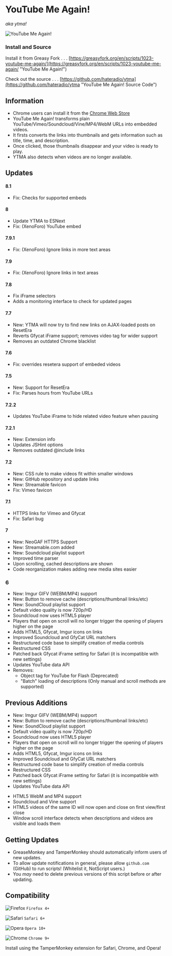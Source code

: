 # YouTube Me Again!
_aka ytma!_

![YouTube Me Again!](https://hateradio.github.io/ytma/256.png "ytma!")

### Install and Source

Install it from Greasy Fork . . . [https://greasyfork.org/en/scripts/1023-youtube-me-again/](https://greasyfork.org/en/scripts/1023-youtube-me-again/ "YouTube Me Again!")

Check out the source . . . [https://github.com/hateradio/ytma](https://github.com/hateradio/ytma "YouTube Me Again! Source Code")

## Information

* Chrome users can install it from the [Chrome Web Store](https://chrome.google.com/webstore/detail/youtube-me-again/ijioppmkelhobdlpbcgojamecmailcnh)
* YouTube Me Again! transforms plain YouTube/Vimeo/Soundcloud/Vine/MP4/WebM URLs into embedded videos.
* It firsts converts the links into thumbnails and gets information such as title, time, and description.
* Once clicked, those thumbnails disappear and your video is ready to play.
* YTMA also detects when videos are no longer available.

## Updates

#### 8.1

* Fix: Checks for supported embeds

#### 8

* Update YTMA to ESNext
* Fix: (XenoForo) YouTube embed

#### 7.9.1

* Fix: (XenoForo) Ignore links in more text areas

#### 7.9

* Fix: (XenoForo) Ignore links in text areas

#### 7.8

* Fix iFrame selectors
* Adds a monitoring interface to check for updated pages

#### 7.7

* New: YTMA will now try to find new links on AJAX-loaded posts on ResetEra
* Reverts Gfycat iFrame support; removes video tag for wider support
* Removes an outdated Chrome blacklist

#### 7.6

* Fix: overrides resetera support of embeded videos

#### 7.5

* New: Support for ResetEra
* Fix: Parses hours from YouTube URLs

#### 7.2.2

* Updates YouTube iFrame to hide related video feature when pausing

#### 7.2.1

* New: Extension info
* Updates JSHint options
* Removes outdated @include links

#### 7.2

* New: CSS rule to make videos fit within smaller windows
* New: GitHub repository and update links
* New: Streamable favicon
* Fix: Vimeo favicon

#### 7.1

* HTTPS links for Vimeo and Gfycat
* Fix: Safari bug

#### 7

* New: NeoGAF HTTPS Support
* New: Streamable.com added
* New: Soundcloud playlist support
* Improved time parser
* Upon scrolling, cached descriptions are shown
* Code reorganization makes adding new media sites easier

### 6

* New: Imgur GIFV (WEBM/MP4) support
* New: Button to remove cache (descriptions/thumbnail links/etc)
* New: SoundCloud playlist support
* Default video quality is now 720p/HD
* Soundcloud now uses HTML5 player
* Players that open on scroll will no longer trigger the opening of players higher on the page
* Adds HTML5, Gfycat, Imgur icons on links
* Improved Soundcloud and GfyCat URL matchers
* Restructured code base to simplify creation of media controls
* Restructured CSS
* Patched back Gfycat iFrame setting for Safari (it is incompatible with new settings)
* Updates YouTube data API
* Removes:
	* Object tag for YouTube for Flash (Deprecated)
	* "Batch" loading of descriptions (Only manual and scroll methods are supported)

## Previous Additions

* New: Imgur GIFV (WEBM/MP4) support
* New: Button to remove cache (descriptions/thumbnail links/etc)
* New: SoundCloud playlist support
* Default video quality is now 720p/HD
* Soundcloud now uses HTML5 player
* Players that open on scroll will no longer trigger the opening of players higher on the page
* Adds HTML5, Gfycat, Imgur icons on links
* Improved Soundcloud and GfyCat URL matchers
* Restructured code base to simplify creation of media controls
* Restructured CSS
* Patched back Gfycat iFrame setting for Safari (it is incompatible with new settings)
* Updates YouTube data API


+ HTML5 WebM and MP4 support
+ Soundcloud and Vine support
+ HTML5 videos of the same ID will now open and close on first view/first close
+ Window scroll interface detects when descriptions and videos are visible and loads them

## Getting Updates

* GreaseMonkey and TamperMonkey should automatically inform users of new updates.
* To allow update notifications in general, please allow <code>github.com</code> (GitHub) to run scripts! (Whitelist it, NotScript users.)
* You _may_ need to delete previous versions of this script before or after updating.

## Compatibility

![Firefox](https://i.imgur.com/VATcH.png "Firefox") ` Firefox 4+ `

![Safari](https://i.imgur.com/Ll1Ir.png "Safari") ` Safari 6+ `

![Opera](https://i.imgur.com/kqUXX.png "Opera") ` Opera 10+ `

![Chrome](https://i.imgur.com/rFFb0.png "Chrome") ` Chrome 9+ `

Install using the TamperMonkey extension for Safari, Chrome, and Opera!
